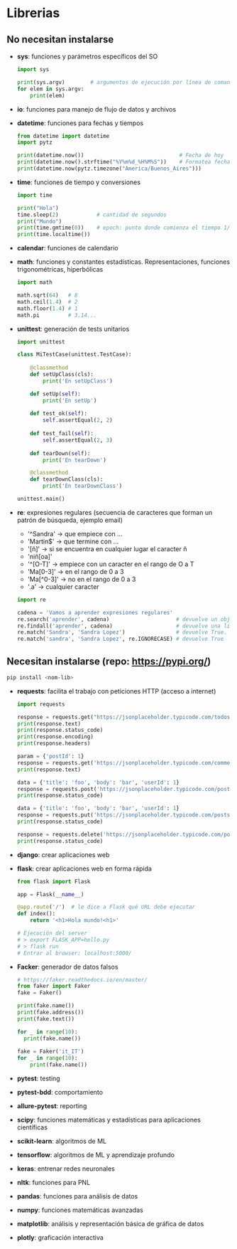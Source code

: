 # Librerias

## No necesitan instalarse

* **sys**: funciones y parámetros específicos del SO

  ```py
  import sys

  print(sys.argv)        # argumentos de ejecución por línea de comandos
  for elem in sys.argv:
      print(elem)
  ```

* **io**: funciones para manejo de flujo de datos y archivos
  
* **datetime**: funciones para fechas y tiempos
  
  ```py
  from datetime import datetime
  import pytz

  print(datetime.now())                              # Fecha de hoy
  print(datetime.now().strftime("%Y%m%d_%H%M%S"))    # Formatea fecha
  print(datetime.now(pytz.timezone("America/Buenos_Aires")))
  ```

* **time**: funciones de tiempo y conversiones

  ```py
  import time

  print("Hola")
  time.sleep(2)            # cantidad de segundos 
  print("Mundo")
  print(time.gmtime(0))    # epoch: punto donde comienza el tiempo 1/1/1970 00:00:00
  print(time.localtime())
  ```

* **calendar**: funciones de calendario

* **math**: funciones y constantes estadísticas. Representaciones, funciones trigonométricas, hiperbólicas

  ```py
  import math

  math.sqrt(64)   # 8
  math.ceil(1.4)  # 2
  math.floor(1.4) # 1
  math.pi         # 3.14...
  ```

* **unittest**: generación de tests unitarios

  ```py
  import unittest

  class MiTestCase(unittest.TestCase):
      
      @classmethod
      def setUpClass(cls):
          print('En setUpClass')

      def setUp(self):
          print('En setUp')
      
      def test_ok(self):
          self.assertEqual(2, 2)
          
      def test_fail(self):
          self.assertEqual(2, 3)
          
      def tearDown(self):
          print('En tearDown')

      @classmethod
      def tearDownClass(cls):
          print('En tearDownClass')

  unittest.main()
  ```

* **re**: expresiones regulares (secuencia de caracteres que forman un patrón de búsqueda, ejemplo email)
  * '^Sandra' -> que empiece con ...
  * 'Martin$' -> que termine con ...
  * '[ñ]' -> si se encuentra en cualquier lugar el caracter ñ
  * 'niñ[oa]'
  * '^[O-T]' -> empiece con un caracter en el rango de O a T
  * 'Ma[0-3]' -> en el rango de 0 a 3
  * 'Ma[^0-3]' -> no en el rango de 0 a 3
  * '.a' -> cualquier caracter

  ```py
  import re

  cadena = 'Vamos a aprender expresiones regulares'
  re.search('aprender', cadena)                     # devuelve un objeto si está o None caso contrario
  re.findall('aprender', cadena)                    # devuelve una lista. En este caso ['aprender']
  re.match('Sandra', 'Sandra Lopez')                # devuelve True. Busca al comienzo de 'Sandra Lopez' el patrón de búsqueda
  re.match('sandra', 'Sandra Lopez', re.IGNORECASE) # devuelve True
  ```

## Necesitan instalarse (repo: https://pypi.org/)

```sh
pip install <nom-lib>
```

* **requests**: facilita el trabajo con peticiones HTTP (acceso a internet)

  ```py
  import requests

  response = requests.get("https://jsonplaceholder.typicode.com/todos/", verify=False)
  print(response.text)
  print(response.status_code)
  print(response.encoding)
  print(response.headers)

  param = {'postId': 1}
  response = requests.get('https://jsonplaceholder.typicode.com/comments', params=param, verify=False)
  print(response.text)

  data = {'title': 'foo', 'body': 'bar', 'userId': 1}
  response = requests.post('https://jsonplaceholder.typicode.com/posts', params=data, verify=False)
  print(response.status_code)

  data = {'title': 'foo', 'body': 'bar', 'userId': 1}
  response = requests.put('https://jsonplaceholder.typicode.com/posts/1', params=data, verify=False)
  print(response.status_code)

  response = requests.delete('https://jsonplaceholder.typicode.com/posts/1', verify=False)
  print(response.status_code)
  ```

* **django**: crear aplicaciones web

* **flask**: crear aplicaciones web en forma rápida

  ```py
  from flask import Flask

  app = Flask(__name__)

  @app.route('/')  # le dice a Flask qué URL debe ejecutar 
  def index():
      return '<h1>Hola mundo!<h1>'

  # Ejecución del server
  # > export FLASK_APP=hello.py
  # > flask run
  # Entrar al browser: localhost:5000/
  ```

* **Facker**: generador de datos falsos

  ```py
  # https://faker.readthedocs.io/en/master/
  from faker import Faker
  fake = Faker()

  print(fake.name())
  print(fake.address())
  print(fake.text())

  for _ in range(10):
    print(fake.name())
    
  fake = Faker('it_IT')
  for _ in range(10):
      print(fake.name()) 
  ```

* **pytest**: testing
* **pytest-bdd**: comportamiento
* **allure-pytest**: reporting
  
* **scipy**: funciones matemáticas y estadísticas para aplicaciones científicas
* **scikit-learn**: algoritmos de ML
* **tensorflow**: algoritmos de ML y aprendizaje profundo
* **keras**: entrenar redes neuronales
* **nltk**: funciones para PNL
* **pandas**: funciones para análisis de datos
* **numpy**: funciones matemáticas avanzadas
* **matplotlib**: análisis y representación básica de gráfica de datos
* **plotly**: graficación interactiva
